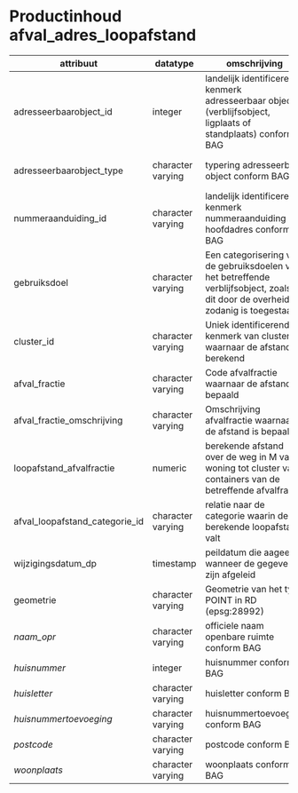 # Productinhoud afval_adres_loopafstand

| attribuut                | datatype          | omschrijving                                                                                                  | domein                                                                                                                                                |
|--------------------------|-------------------|---------------------------------------------------------------------------------------------------------------|-------------------------------------------------------------------------------------------------------------------------------------------------------|
| adresseerbaarobject_id   | integer           | landelijk identificerend kenmerk adresseerbaar object (verblijfsobject, ligplaats of standplaats) conform BAG |                                                                                                                                                       |
| adresseerbaarobject_type | character varying | typering adresseerbaar object conform BAG                                                                     |  {verblijfsobject, ligplaats , standplaats}                                                                                                           |
| nummeraanduiding_id      | character varying | landelijk identificerend kenmerk nummeraanduiding hoofdadres conform BAG                                      |                                                                                                                                                       |
| gebruiksdoel             | character varying | Een categorisering van de gebruiksdoelen van het betreffende verblijfsobject, zoals dit door de overheid als zodanig is toegestaan    |                                                                                                                               |
| cluster_id               | character varying | Uniek identificerend kenmerk van cluster waarnaar de afstand is berekend                                      |                                                                                                                                                       |
| afval_fractie             | character varying | Code afvalfractie waarnaar de afstand is bepaald                                                             | { 2,3,4,5,6 }                                                                                                                                         |
| afval_fractie_omschrijving | character varying | Omschrijving afvalfractie waarnaar de afstand is bepaald                                                    | {  Rest,  Glas,  Papier,  Plastic,   Textiel }                                                                                                         |
| loopafstand_afvalfractie | numeric           | berekende afstand over de weg in M van woning tot cluster van containers van de betreffende afvalfractie      |                                                                                                                                                       |
| afval_loopafstand_categorie_id    | character varying | relatie naar de categorie waarin de berekende loopafstand valt                                                                                 |                                                                                                                                                       |
| wijzigingsdatum_dp        | timestamp         | peildatum die aageeft wanneer de gegevens zijn afgeleid                                                       |                                                                                                                                                       |
| geometrie                 | character varying | Geometrie van het type POINT in RD (epsg:28992)                                                                 |                                                                                                                                                       |
| *naam_opr*                 | character varying | officiele naam openbare ruimte conform BAG                                                                    |                                                                                                                                                       |
| *huisnummer*               | integer           | huisnummer conform BAG                                                                                        |                                                                                                                                                       |
| *huisletter*               | character varying | huisletter conform BAG                                                                                        |                                                                                                                                                       |
| *huisnummertoevoeging*     | character varying | huisnummertoevoeging conform BAG                                                                              |                                                                                                                                                       |
| *postcode*                 | character varying | postcode conform BAG                                                                                          |                                                                                                                                                       |
| *woonplaats*               | character varying | woonplaats conform BAG                                                                                        |                                                                                                                                                       |
